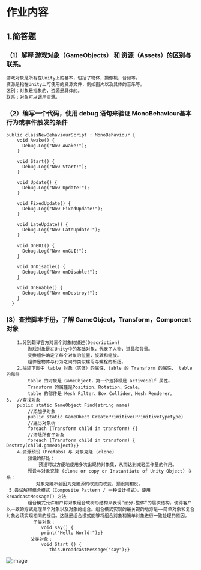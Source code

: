 # 作业内容

## 1.简答题
### （1）解释 游戏对象（GameObjects） 和 资源（Assets）的区别与联系。
	游戏对象是所有在Unity上的基本，包括了物体，摄像机，音频等。
	资源是指在Unity上可使用的资源文件，例如图片以及具体的音乐等。
	区别：对象是抽象的，资源是具体的。
	联系：对象可以调用资源。
### （2）编写一个代码，使用 debug 语句来验证 MonoBehaviour基本行为或事件触发的条件
```
public classNewBehaviourScript : MonoBehaviour {
    void Awake() {
      Debug.Log("Now Awake!");
    }
		
    void Start() {
      Debug.Log("Now Start!");
    }
		
    void Update() {
      Debug.Log("Now Update!");
    }
		
    void FixedUpdate() {
      Debug.Log("Now FixedUpdate!");
    }

    void LateUpdate() {
      Debug.Log("Now LateUpdate!");
    }

    void OnGUI() {
      Debug.Log("Now onGUI!");
    }

    void OnDisable() {
      Debug.Log("Now onDisable!");
    }

    void OnEnable() {
      Debug.Log("Now onDestroy!");
    }
  }
```
### (3）查找脚本手册，了解 GameObject，Transform，Component 对象
    	1.分别翻译官方对三个对象的描述(Description)
        	游戏对象是在Unity中的基础对象，代表了人物，道具和背景。
        	变换组件确定了每个对象的位置，旋转和缩放。
        	组件是物体与行为之间的类似螺母与螺栓的枢纽。
    	2.描述下图中 table 对象（实体）的属性、table 的 Transform 的属性、 table 的部件
        	table 的对象是 GameObject，第一个选择框是 activeSelf 属性。
        	Transform 的属性是Position、Rotation、Scale。
        	table 的部件是 Mesh Filter、Box Collider、Mesh Renderer。
	3. 	//查找对象
		public static GameObject Find(string name)
        	//添加子对象
        	public static GameObect CreatePrimitive(PrimitiveTypetype)
        	//遍历对象树
        	foreach (Transform child in transform) {}
        	//清除所有子对象
        	foreach (Transform child in transform) { Destroy(child.gameObject);}
    	4.资源预设（Prefabs）与 对象克隆 (clone)
        	预设的好处：
        	    预设可以方便地使用多次出现的对象集，从而达到减轻工作量的作用。
        	预设与对象克隆 (clone or copy or Instantiate of Unity Object) 关系：
         	   对象克隆不会因为克隆源的改变而改变，预设则相反。
   	 5.尝试解释组合模式（Composite Pattern / 一种设计模式）。使用 BroadcastMessage() 方法
        	组合模式允许用户将对象组合成树形结构来表现”部分-整体“的层次结构，使得客户以一致的方式处理单个对象以及对象的组合。组合模式实现的最关键的地方是——简单对象和复合对象必须实现相同的接口。这就是组合模式能够将组合对象和简单对象进行一致处理的原因。
          	  子类对象：
           	     void say() {
           	     print("Hello World!");}
           	 父类对象：   
           	     void Start () {
            	    this.BroadcastMessage("say");}
![image](https://github.com/wakaka001/3d-game-learning/tree/master/src/UMLet.png)
